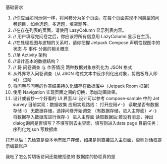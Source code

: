 基础要求
1. //你应当如同示例一样，将问卷分为多个页面，在每个页面实现不同类型的问卷题目，如单选题，多选题，填空题等。
2. //在存在列表的页面，请使用 LazyColumn 显示列表内容。
3. // 用户填写完问卷之后，你应该将所有信息用 LazyColumn 显示在主页。
4. //在处理视图与逻辑的关系时，请你把握 Jetpack Compose 声明性视图中的 状态 与 事件 分离的相关概念
5. //单 Activity 架构
6. //设计基本的数据结构？
7. // 将 问卷调查 与 作答情况 两种数据对象序列化为 JSON 格式
8.  从外界导入问卷调查（从 JSON 格式文本中反序列化出对象，剪贴板导入即可）
进阶
1. 将问卷与问卷的作答结果持久化储存在数据库中（Jetpack Room 框架）
2. 使用 Navigation 实现页面之间的切换，添加动画效果。
3. 设计或者抄一个好看的 UI 界面.UI 设计可以参考 compose-sample 中的 Jet survey
目前实现：数据收集
应用实现路线：
打开应用✔-》
读取是否有数据存储 -》
无数据存储，选择问卷开始调查 （有数据存储，进入主界面）✔-》
将数据存入数据库进行保存-》
进入主界面
读取数据后:若没有消息，弹出dialog询问是否填写？不填写则去主界面，填写则进入data page
目前任务：
序列化为json
写数据库
                                   
打开以后：先检查是否本地有账户存储，如果是则直接进入主页面，否则对话框提示编辑账户

我吐了怎么剪切板访问还能被拒绝的
数据库的协程真的是
